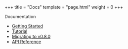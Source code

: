+++
title = "Docs"
template = "page.html"
weight = 0
+++

<div class="heading-text">Documentation</div>

- [Getting Started](getting-started)
- [Tutorial](tutorial)
- [Migrating to v0.8.0](migrating-v0-8-0)
- [API Reference](api)
